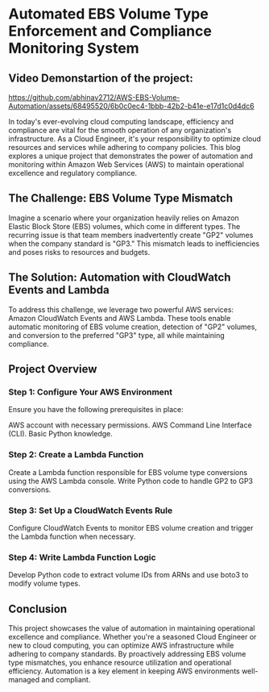 # Automated EBS Volume Type Enforcement and Compliance Monitoring System

## Video Demonstartion of the project:
https://github.com/abhinav2712/AWS-EBS-Volume-Automation/assets/68495520/6b0c0ec4-1bbb-42b2-b41e-e17d1c0d4dc6

In today's ever-evolving cloud computing landscape, efficiency and compliance are vital for the smooth operation of any organization's infrastructure. As a Cloud Engineer, it's your responsibility to optimize cloud resources and services while adhering to company policies. This blog explores a unique project that demonstrates the power of automation and monitoring within Amazon Web Services (AWS) to maintain operational excellence and regulatory compliance.

## The Challenge: EBS Volume Type Mismatch
Imagine a scenario where your organization heavily relies on Amazon Elastic Block Store (EBS) volumes, which come in different types. The recurring issue is that team members inadvertently create "GP2" volumes when the company standard is "GP3." This mismatch leads to inefficiencies and poses risks to resources and budgets.

## The Solution: Automation with CloudWatch Events and Lambda
To address this challenge, we leverage two powerful AWS services: Amazon CloudWatch Events and AWS Lambda. These tools enable automatic monitoring of EBS volume creation, detection of "GP2" volumes, and conversion to the preferred "GP3" type, all while maintaining compliance.

## Project Overview
### Step 1: Configure Your AWS Environment
Ensure you have the following prerequisites in place:

AWS account with necessary permissions.
AWS Command Line Interface (CLI).
Basic Python knowledge.

### Step 2: Create a Lambda Function
Create a Lambda function responsible for EBS volume type conversions using the AWS Lambda console. Write Python code to handle GP2 to GP3 conversions.

### Step 3: Set Up a CloudWatch Events Rule
Configure CloudWatch Events to monitor EBS volume creation and trigger the Lambda function when necessary.

### Step 4: Write Lambda Function Logic
Develop Python code to extract volume IDs from ARNs and use boto3 to modify volume types.

## Conclusion
This project showcases the value of automation in maintaining operational excellence and compliance. Whether you're a seasoned Cloud Engineer or new to cloud computing, you can optimize AWS infrastructure while adhering to company standards. By proactively addressing EBS volume type mismatches, you enhance resource utilization and operational efficiency. Automation is a key element in keeping AWS environments well-managed and compliant.


